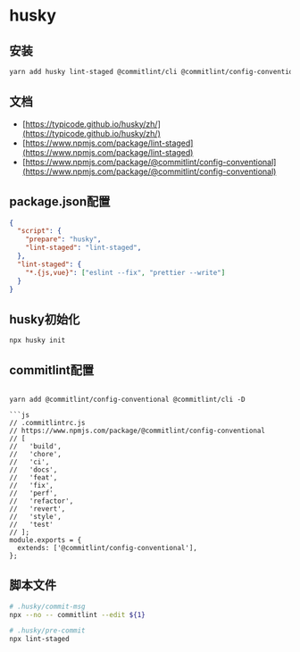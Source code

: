 # husky
## 安装
```bash
yarn add husky lint-staged @commitlint/cli @commitlint/config-conventional -D
```
## 文档
- [https://typicode.github.io/husky/zh/](https://typicode.github.io/husky/zh/)
- [https://www.npmjs.com/package/lint-staged](https://www.npmjs.com/package/lint-staged)
- [https://www.npmjs.com/package/@commitlint/config-conventional](https://www.npmjs.com/package/@commitlint/config-conventional)
## package.json配置
```json
{
  "script": {
    "prepare": "husky",
    "lint-staged": "lint-staged",
  },
  "lint-staged": {
    "*.{js,vue}": ["eslint --fix", "prettier --write"]
  }
}
```

## husky初始化
```bash
npx husky init
```

## commitlint配置

```这样安装

yarn add @commitlint/config-conventional @commitlint/cli -D

```js
// .commitlintrc.js
// https://www.npmjs.com/package/@commitlint/config-conventional
// [
//   'build',
//   'chore',
//   'ci',
//   'docs',
//   'feat',
//   'fix',
//   'perf',
//   'refactor',
//   'revert',
//   'style',
//   'test'
// ];
module.exports = {
  extends: ['@commitlint/config-conventional'],
};
```

## 脚本文件
```bash
# .husky/commit-msg
npx --no -- commitlint --edit ${1}
```
```bash
# .husky/pre-commit
npx lint-staged
```